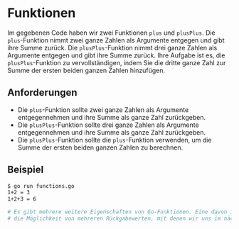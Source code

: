 # Funktionen

Im gegebenen Code haben wir zwei Funktionen `plus` und `plusPlus`. Die `plus`-Funktion nimmt zwei ganze Zahlen als Argumente entgegen und gibt ihre Summe zurück. Die `plusPlus`-Funktion nimmt drei ganze Zahlen als Argumente entgegen und gibt ihre Summe zurück. Ihre Aufgabe ist es, die `plusPlus`-Funktion zu vervollständigen, indem Sie die dritte ganze Zahl zur Summe der ersten beiden ganzen Zahlen hinzufügen.

## Anforderungen

- Die `plus`-Funktion sollte zwei ganze Zahlen als Argumente entgegennehmen und ihre Summe als ganze Zahl zurückgeben.
- Die `plusPlus`-Funktion sollte drei ganze Zahlen als Argumente entgegennehmen und ihre Summe als ganze Zahl zurückgeben.
- Die `plusPlus`-Funktion sollte die `plus`-Funktion verwenden, um die Summe der ersten beiden ganzen Zahlen zu berechnen.

## Beispiel

```sh
$ go run functions.go
1+2 = 3
1+2+3 = 6

# Es gibt mehrere weitere Eigenschaften von Go-Funktionen. Eine davon ist
# die Möglichkeit von mehreren Rückgabewerten, mit denen wir uns im nächsten Schritt beschäftigen werden.
```
